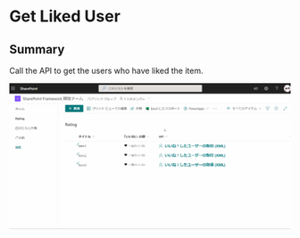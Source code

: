 # Get Liked User

## Summary
Call the API to get the users who have liked the item.

![screenshot of the sample](./image/screen_capture.gif)